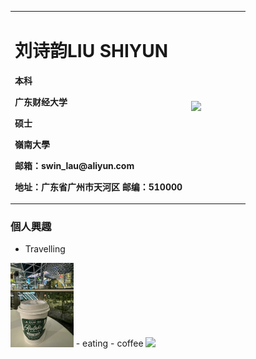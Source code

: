 <table border="0">
  <tr>
    <td width="75%">
      <h1>刘诗韵LIU SHIYUN</h1>
      <p><b>本科</b></p >
      <p><b>广东财经大学</b></p >
      <p><b>硕士</b></p >
      <p><b>嶺南大學</b></p >
      <p><b>邮箱：swin_lau@aliyun.com</b></p >
      <p><b>地址：广东省广州市天河区
邮编：510000</b></p >
    </td>
    <td width="25%">
     <img src="/1021-2.jpg" width="100%">
    </td>
  </tr>
</table>


### 個人興趣
- Travelling
 </td>
    <td width="25%">
     <img src="1021-1.jpg"width="20%">      
    </td>
  </tr>
</table>
- eating
- coffee
 </td>
    <td width="25%">
     <img src="1021-3.jpg"width="20%">      
    </td>
  </tr>
</table>


